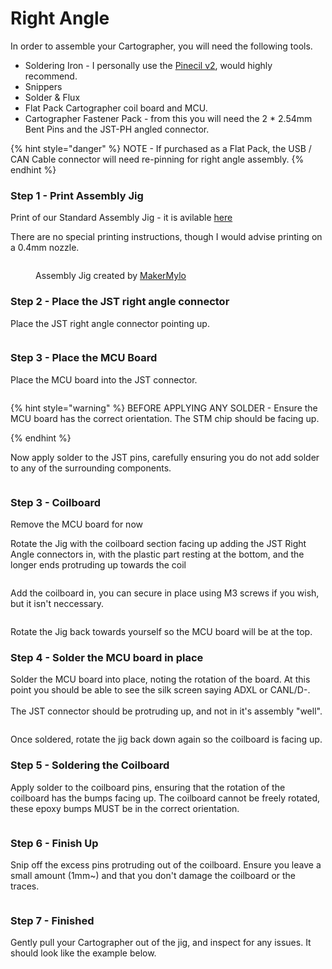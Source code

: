 # Right Angle

In order to assemble your Cartographer, you will need the following tools.&#x20;

* Soldering Iron - I personally use the [Pinecil v2](https://pine64.com/product/pinecil-smart-mini-portable-soldering-iron/), would highly recommend.
* Snippers&#x20;
* Solder & Flux
* Flat Pack Cartographer coil board and MCU.&#x20;
* Cartographer Fastener Pack - from this you will need the 2 \* 2.54mm Bent Pins and the JST-PH angled connector.&#x20;

{% hint style="danger" %}
NOTE - If purchased as a Flat Pack, the USB / CAN Cable connector will need re-pinning for right angle assembly.&#x20;
{% endhint %}

### Step 1  - Print Assembly Jig

Print of our Standard Assembly Jig - it is avilable [here](https://github.com/Cartographer3D/cartographer-klipper/blob/master/assembly%20jig/Right%20Angle%20-%20Assembly%20Jig.stl)

There are no special printing instructions, though I would advise printing on a 0.4mm nozzle.&#x20;

<figure><img src="../../.gitbook/assets/image (1) (1) (1).png" alt=""><figcaption><p>Assembly Jig created by <a data-mention href="https://app.gitbook.com/u/5a099398f9717400307e6b92">MakerMylo</a></p></figcaption></figure>

### Step 2 - Place the JST right angle connector&#x20;

Place the JST right angle connector pointing up.

<figure><img src="../../.gitbook/assets/image (1) (1) (1) (1).png" alt=""><figcaption></figcaption></figure>

### Step 3 - Place the MCU Board

Place the MCU board into the JST connector.

<figure><img src="../../.gitbook/assets/image (3).png" alt=""><figcaption></figcaption></figure>

{% hint style="warning" %}
BEFORE APPLYING ANY SOLDER - Ensure the MCU board has the correct orientation. The STM chip should be facing up.


{% endhint %}

Now apply solder to the JST pins, carefully ensuring you do not add solder to any of the surrounding components.&#x20;

<figure><img src="../../.gitbook/assets/05685b0bb63a80a63da9724a33060d8.jpg" alt=""><figcaption></figcaption></figure>

### Step 3 - Coilboard

Remove the MCU board for now

Rotate the Jig with the coilboard section facing up adding the JST Right Angle connectors in, with the plastic part resting at the bottom, and the longer ends protruding up towards the coil

<figure><img src="../../.gitbook/assets/image (4).png" alt=""><figcaption></figcaption></figure>

Add the coilboard in, you can secure in place using M3 screws if you wish, but it isn't neccessary.&#x20;

<figure><img src="../../.gitbook/assets/image (5).png" alt=""><figcaption></figcaption></figure>

Rotate the Jig back towards yourself so the MCU board will be at the top.

### Step 4 - Solder the MCU board in place

Solder the MCU board into place, noting the rotation of the board. At this point you should be able to see the silk screen saying ADXL or CANL/D-. \
\
The JST connector should be protruding up, and not in it's assembly "well".

<figure><img src="../../.gitbook/assets/image (6).png" alt=""><figcaption></figcaption></figure>

Once soldered, rotate the jig back down again so the coilboard is facing up.

### Step 5 - Soldering the Coilboard

Apply solder to the coilboard pins, ensuring that the rotation of the coilboard has the bumps facing up. The coilboard cannot be freely rotated, these epoxy bumps MUST be in the correct orientation.&#x20;

<figure><img src="../../.gitbook/assets/3682cad02cb920be9bc3e6f827e479c.jpg" alt=""><figcaption></figcaption></figure>

### Step 6 - Finish Up

Snip off the excess pins protruding out of the coilboard. Ensure you leave a small amount (1mm\~) and that you don't damage the coilboard or the traces.

<figure><img src="../../.gitbook/assets/2a32e7927d7e31755d3c3a30f0166e4.jpg" alt=""><figcaption></figcaption></figure>

### Step 7 - Finished

Gently pull your Cartographer out of the jig, and inspect for any issues. It should look like the example below.&#x20;

<figure><img src="../../.gitbook/assets/image (7).png" alt=""><figcaption></figcaption></figure>
